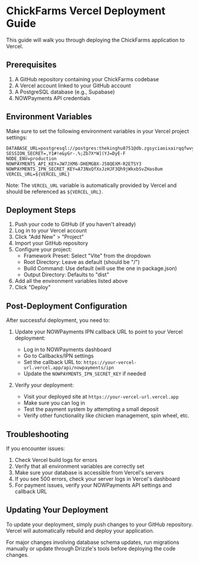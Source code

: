 # ChickFarms Vercel Deployment Guide

This guide will walk you through deploying the ChickFarms application to Vercel.

## Prerequisites

1. A GitHub repository containing your ChickFarms codebase
2. A Vercel account linked to your GitHub account
3. A PostgreSQL database (e.g., Supabase)
4. NOWPayments API credentials

## Environment Variables

Make sure to set the following environment variables in your Vercel project settings:

```
DATABASE_URL=postgresql://postgres:thekinghu8751@db.zgsyciaoixairqqfwvyt.supabase.co:5432/postgres
SESSION_SECRET=,Y1#!e&yGr-.%;Zb7X*W](YJ=DyE-F
NODE_ENV=production
NOWPAYMENTS_API_KEY=JW7JXM6-DHEMGBX-J58QEXM-R2ETSY3
NOWPAYMENTS_IPN_SECRET_KEY=A73NxQfXxJzHJF3Qh9jWkxbSvZHas8um
VERCEL_URL=${VERCEL_URL}
```

Note: The `VERCEL_URL` variable is automatically provided by Vercel and should be referenced as `${VERCEL_URL}`.

## Deployment Steps

1. Push your code to GitHub (if you haven't already)
2. Log in to your Vercel account
3. Click "Add New" > "Project"
4. Import your GitHub repository
5. Configure your project:
   - Framework Preset: Select "Vite" from the dropdown
   - Root Directory: Leave as default (should be "/")
   - Build Command: Use default (will use the one in package.json)
   - Output Directory: Defaults to "dist"
6. Add all the environment variables listed above
7. Click "Deploy"

## Post-Deployment Configuration

After successful deployment, you need to:

1. Update your NOWPayments IPN callback URL to point to your Vercel deployment:
   - Log in to NOWPayments dashboard
   - Go to Callbacks/IPN settings
   - Set the callback URL to: `https://your-vercel-url.vercel.app/api/nowpayments/ipn`
   - Update the `NOWPAYMENTS_IPN_SECRET_KEY` if needed

2. Verify your deployment:
   - Visit your deployed site at `https://your-vercel-url.vercel.app`
   - Make sure you can log in
   - Test the payment system by attempting a small deposit
   - Verify other functionality like chicken management, spin wheel, etc.

## Troubleshooting

If you encounter issues:

1. Check Vercel build logs for errors
2. Verify that all environment variables are correctly set
3. Make sure your database is accessible from Vercel's servers
4. If you see 500 errors, check your server logs in Vercel's dashboard
5. For payment issues, verify your NOWPayments API settings and callback URL

## Updating Your Deployment

To update your deployment, simply push changes to your GitHub repository. Vercel will automatically rebuild and deploy your application.

For major changes involving database schema updates, run migrations manually or update through Drizzle's tools before deploying the code changes.